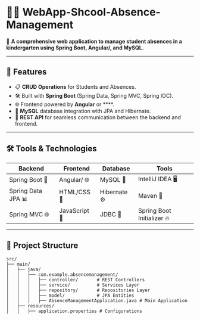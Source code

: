 # 📝✨ WebApp-Shcool-Absence-Management


🌟 **A comprehensive web application to manage student absences in a kindergarten using Spring Boot, Angular/, and MySQL.**  

---

## 🚀 Features  
- 📋 **CRUD Operations** for Students and Absences.  
- 🛠️ Built with **Spring Boot** (Spring Data, Spring MVC, Spring IOC).  
- 🌐 Frontend powered by **Angular** or ****.  
- 💾 **MySQL** database integration with JPA and Hibernate.  
- 📡 **REST API** for seamless communication between the backend and frontend.  

---

## 🛠️ Tools & Technologies  
| Backend               | Frontend         | Database      | Tools                     |
|-----------------------|------------------|---------------|---------------------------|
| Spring Boot 🚀        | Angular/ 🌐 | MySQL 💾      | IntelliJ IDEA 🖥️         |
| Spring Data JPA 📊    | HTML/CSS 🎨      | Hibernate ⚙️ | Maven 🧰                  |
| Spring MVC 🌐         | JavaScript 🚀    | JDBC 🔗       | Spring Boot Initializer 🔥 |

---

## 📂 Project Structure  

```plaintext
src/
├── main/
│   ├── java/
│   │   ├── com.example.absencemanagement/
│   │   │   ├── controller/       # REST Controllers
│   │   │   ├── service/          # Services Layer
│   │   │   ├── repository/       # Repositories Layer
│   │   │   ├── model/            # JPA Entities
│   │   │   ├── AbsenceManagementApplication.java # Main Application
│   ├── resources/
│   │   ├── application.properties # Configurations

